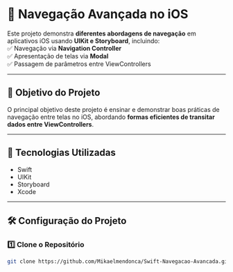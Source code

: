 # 🚀 Navegação Avançada no iOS  

Este projeto demonstra **diferentes abordagens de navegação** em aplicativos iOS usando **UIKit e Storyboard**, incluindo:  
✅ Navegação via **Navigation Controller**  
✅ Apresentação de telas via **Modal**  
✅ Passagem de parâmetros entre ViewControllers  

---

## 🎯 **Objetivo do Projeto**  
O principal objetivo deste projeto é ensinar e demonstrar boas práticas de navegação entre telas no iOS, abordando **formas eficientes de transitar dados entre ViewControllers**.  

---

## 📌 **Tecnologias Utilizadas**  
- Swift  
- UIKit  
- Storyboard  
- Xcode  

---

## 🛠️ **Configuração do Projeto**  

### **1️⃣ Clone o Repositório**  
```bash
git clone https://github.com/Mikaelmendonca/Swift-Navegacao-Avancada.git
